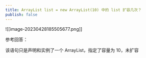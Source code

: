```yaml
---
title: ArrayList list = new ArrayList(10) 中的 list 扩容几次？
publish: false
---
```


![[image-20230428185505677.png]]

参考回答：

 该语句只是声明和实例了一个 ArrayList，指定了容量为 10，未扩容
